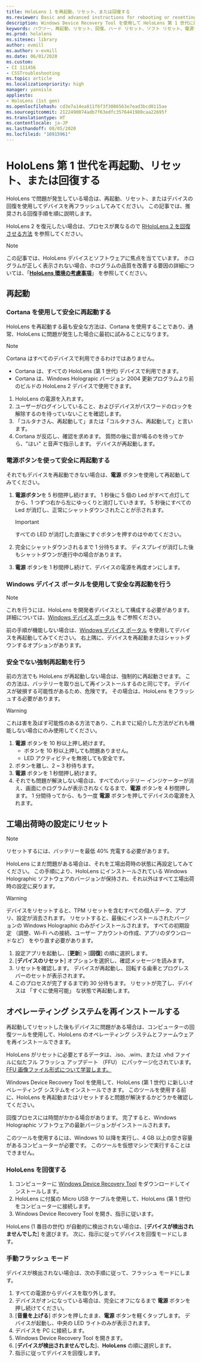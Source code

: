 ```yaml
---
title: HoloLens 1 を再起動、リセット、または回復する
ms.reviewer: Basic and advanced instructions for rebooting or resetting your HoloLens.
description: Windows Device Recovery Tool を使用して HoloLens 第 1 世代に画像をフラッシュする方法。
keywords: ハウツー、再起動、リセット、回復、ハード リセット、ソフト リセット、電源サイクル、HoloLens、シャットダウン、wdrt、windows device recovery tool
ms.prod: hololens
ms.sitesec: library
author: evmill
ms.author: v-evmill
ms.date: 06/01/2020
ms.custom:
- CI 111456
- CSSTroubleshooting
ms.topic: article
ms.localizationpriority: high
manager: yannisle
appliesto:
- HoloLens (1st gen)
ms.openlocfilehash: cd3e7a14ea811f6f3f3086563e7ead3bcd0115ae
ms.sourcegitcommit: 2122490074adb7f63edfc3576441980caa22695f
ms.translationtype: HT
ms.contentlocale: ja-JP
ms.lasthandoff: 08/05/2020
ms.locfileid: "10915961"
---
```

# HoloLens 第 1 世代を再起動、リセット、または回復する

HoloLens で問題が発生している場合は、再起動、リセット、またはデバイスの回復を使用してデバイスを再フラッシュしてみてください。 この記事では、推奨される回復手順を順に説明します。

HoloLens 2 を復元したい場合は、プロセスが異なるので [RHoloLens 2 を回復させる方法](https://docs.microsoft.com/hololens/hololens-recovery) を参照してください。

> [!NOTE]
> この記事では、HoloLens デバイスとソフトウェアに焦点を当てています。 ホログラムが正しく表示されない場合、ホログラムの品質を改善する要因の詳細については、「**[HoloLens 環境の考慮事項](hololens-environment-considerations.md)**」 を参照してください。

## 再起動

### Cortana を使用して安全に再起動する

HoloLens を再起動する最も安全な方法は、Cortana を使用することであり、通常、HoloLens に問題が発生した場合に最初に試みることになります。

> [!NOTE] 
> Cortana はすべてのデバイスで利用できるわけではありません。
> - Cortana は、すべての HoloLens (第 1 世代) デバイスで利用できます。 
> - Cortana は、Windows Holograpic バージョン 2004 更新プログラムより前のビルドの HoloLens 2 デバイスで使用できます。

1. HoloLens の電源を入れます。
1. ユーザーがログインしていること、およびデバイスがパスワードのロックを解除するのを待っていないことを確認します。
2. 「コルタナさん、再起動して」または「コルタナさん、再起動して」と言います。
3. Cortana が反応し、確認を求めます。 質問の後に音が鳴るのを待ってから、"はい" と音声で指示します。 デバイスが再起動します。

### 電源ボタンを使って安全に再起動する

それでもデバイスを再起動できない場合は、**電源** ボタンを使用して再起動してみてください。

1. **電源ボタン**を 5 秒間押し続けます。 1 秒後に 5 個の Led がすべて点灯してから、1 つずつ右から左にゆっくりと消灯していきます。 5 秒後にすべての Led が消灯し、正常にシャットダウンされたことが示されます。
      
   > [!IMPORTANT]
   > すべての LED が消灯した直後にすぐボタンを押すのはやめてください。
1. 完全にシャットダウンされるまで 1 分待ちます。 ディスプレイが消灯した後もシャットダウンが進行中の場合があります。
2. **電源** ボタンを 1 秒間押し続けて、デバイスの電源を再度オンにします。

### Windows デバイス ポータルを使用して安全な再起動を行う

> [!NOTE]
> これを行うには、HoloLens を開発者デバイスとして構成する必要があります。 詳細については、[Windows デバイス ポータル](https://docs.microsoft.com/windows/mixed-reality/using-the-windows-device-portal) をご参照ください。

前の手順が機能しない場合は、[Windows デバイス ポータル](https://docs.microsoft.com/windows/mixed-reality/using-the-windows-device-portal) を使用してデバイスを再起動してみてください。 右上隅に、デバイスを再起動またはシャットダウンするオプションがあります。

### 安全でない強制再起動を行う

前の方法でも HoloLens が再起動しない場合は、強制的に再起動させます。 この方法は、バッテリーを取り出して再インストールするのと同じです。 デバイスが破損する可能性があるため、危険です。 その場合は、HoloLens をフラッシュする必要があります。  

> [!WARNING]
> これは害を及ぼす可能性のある方法であり、これまでに紹介した方法がどれも機能しない場合にのみ使用してください。

1. **電源** ボタンを 10 秒以上押し続けます。
   - ボタンを 10 秒以上押しても問題ありません。
   - LED アクティビティを無視しても安全です。
1. ボタンを離し、2 ~ 3 秒待ちます。
1. **電源** ボタンを 1 秒間押し続けます。
1. それでも問題が解決しない場合は、すべてのバッテリー インジケーターが消え、画面にホログラムが表示されなくなるまで、**電源** ボタンを 4 秒間押します。 1 分間待ってから、もう一度 **電源** ボタンを押してデバイスの電源を入れます。

## 工場出荷時の設定にリセット

> [!NOTE]
> リセットするには、バッテリーを最低 40% 充電する必要があります。

HoloLens にまだ問題がある場合は、それを工場出荷時の状態に再設定してみてください。 この手順により、HoloLens にインストールされている Windows Holographic ソフトウェアのバージョンが保持され、それ以外はすべて工場出荷時の設定に戻ります。

>[!WARNING]
> デバイスをリセットすると、TPM リセットを含むすべての個人データ、アプリ、設定が消去されます。 リセットすると、最後にインストールされたバージョンの Windows Holographic のみがインストールされます。 すべての初期設定 （調整、Wi-Fi への接続、ユーザー アカウントの作成、アプリのダウンロードなど） をやり直す必要があります。

1. 設定アプリを起動し、[**更新**] > [**回復**] の順に選択します。
1. [**デバイスのリセット**] オプションを選択し、確認メッセージを読みます。
1. リセットを確認します。 デバイスが再起動し、回転する歯車とプログレス バーのセットが表示されます。
1. このプロセスが完了するまで約 30 分待ちます。 リセットが完了し、デバイスは 「すぐに使用可能」 な状態で再起動します。

## オペレーティング システムを再インストールする

再起動してリセットした後もデバイスに問題がある場合は、コンピューターの回復ツールを使用して、HoloLens のオペレーティング システムとファームウェアを再インストールできます。  

HoloLens がリセットに必要とするデータは、.iso、.wim、または .vhd ファイルに似たフル フラッシュ アップデート （FFU） にパッケージ化されています。 [FFU 画像ファイル形式について学習します。](https://docs.microsoft.com/windows-hardware/manufacture/desktop/wim-vs-ffu-image-file-formats)

Windows Device Recovery Tool を使用して、HoloLens (第 1 世代) に新しいオペレーティング システムをインストールできます。 このツールを使用する前に、HoloLens を再起動またはリセットすると問題が解決するかどうかを確認してください。

回復プロセスには時間がかかる場合があります。 完了すると、Windows Holographic ソフトウェアの最新バージョンがインストールされます。

このツールを使用するには、Windows 10 以降を実行し、4 GB 以上の空き容量があるコンピューターが必要です。 このツールを仮想マシンで実行することはできません。

### HoloLens を回復する

1. コンピューターに [Windows Device Recovery Tool](https://support.microsoft.com/help/12379/windows-10-mobile-device-recovery-tool-faq) をダウンロードしてインストールします。
1. HoloLens に付属の Micro USB ケーブルを使用して、HoloLens (第 1 世代) をコンピューターに接続します。
1. Windows Device Recovery Tool を開き、指示に従います。

HoloLens (1 番目の世代) が自動的に検出されない場合は、[**デバイスが検出されませんでした**] を選びます。 次に、指示に従ってデバイスを回復モードにします。

### 手動フラッシュ モード

デバイスが検出されない場合は、次の手順に従って、フラッシュ モードにします。

1. すべての電源からデバイスを取り外します。
1. デバイスがオンになっている場合は、完全にオフになるまで **電源** ボタンを押し続けてください。
2. [**音量を上げる**] ボタンを押したまま、**電源** ボタンを軽くタップします。 デバイスが起動し、中央の LED ライトのみが表示されます。
3. デバイスを PC に接続します。
4. Windows Device Recovery Tool を開きます。
5. [**デバイスが検出されませんでした**]、**HoloLens** の順に選択します。 
6. 指示に従ってデバイスを回復します。
